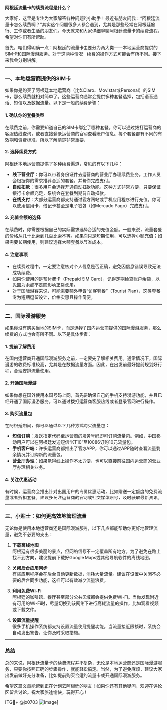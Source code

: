 **阿根廷流量卡的续费流程是什么？**

大家好，这里是专注为大家解答各种问题的小助手！最近有朋友问我：“阿根廷流量卡怎么续费啊？”其实这个问题很多人都会遇到，尤其是那些经常在阿根廷旅行、工作或者生活的朋友们。今天就来和大家详细聊聊阿根廷流量卡的续费流程，希望对你们有所帮助。

首先，咱们得明确一点：阿根廷的流量卡主要分为两大类——本地运营商提供的SIM卡和国际漫游服务。对于这两种情况，续费的操作方式可能会有所不同。接下来我会分别讲解。

---

### **一、本地运营商提供的SIM卡**

如果你是购买了阿根廷本地运营商（比如Claro、Movistar或Personal）的SIM卡，那么续费就相对简单了。这些运营商通常会提供多种套餐选择，包括语音通话、短信以及数据流量。以下是一般的续费步骤：

#### **1. 确认你的套餐类型**
在续费之前，你需要知道自己的SIM卡绑定了哪种套餐。你可以通过拨打运营商的客服热线查询，或者直接登录运营商的官网查看账户信息。每个套餐都有不同的有效期和资费标准，所以了解清楚非常重要。

#### **2. 选择续费方式**
阿根廷本地运营商提供了多种续费渠道，常见的有以下几种：
- **线下营业厅**：你可以带着身份证件去运营商的营业厅办理续费业务。工作人员会根据你的需求推荐合适的套餐，并帮你完成支付。
- **自动扣款**：很多用户会选择开通自动扣款功能。这种方式非常方便，只要保证银行卡余额充足，系统会在套餐到期前自动扣款。
- **在线支付**：大部分运营商都支持通过官方网站或手机应用程序进行充值。你可以使用信用卡、借记卡甚至是电子钱包（如Mercado Pago）完成支付。

#### **3. 充值金额的选择**
在续费时，你需要根据自己的实际需求选择合适的充值金额。一般来说，流量套餐的价格从几十比索到几百比索不等。如果你只是短期使用，可以选择小额充值；如果需要长期使用，则建议选择大额套餐以节省成本。

#### **4. 注意事项**
- 在续费过程中，一定要注意核对个人信息是否正确，避免因信息错误导致无法成功续费。
- 如果你使用的是预付费卡（Prepaid SIM Card），记得定期检查账户余额，以免因为余额不足而影响正常使用。
- 对于国际游客来说，可能需要额外申请“访客套餐”（Tourist Plan），这类套餐专为短期逗留设计，价格实惠且操作简便。

---

### **二、国际漫游服务**

如果你没有购买当地的SIM卡，而是选择了国内运营商提供的国际漫游服务，那么续费的方式也会有所不同。以下是具体步骤：

#### **1. 提前了解费用**
在国内运营商开通国际漫游服务之前，一定要先了解相关费用。通常情况下，国际漫游的收费标准较高，尤其是在数据流量方面。因此，在出发前最好提前规划好行程，合理安排流量使用。

#### **2. 开通国际漫游**
如果你想在国外使用本国号码上网，首先要确保自己的手机支持漫游功能，并且已经开通了国际漫游服务。可以通过拨打运营商客服热线或者登录官网进行操作。

#### **3. 购买流量包**
在阿根廷期间，你可以通过以下几种方式购买流量包：
- **短信订购**：发送指定代码至运营商的服务号码即可订购流量包。例如，中国移动用户可以在阿根廷发送短信“KT10”至10086订购10元流量包。
- **手机客户端**：许多运营商都推出了官方APP，你可以通过APP随时查看流量剩余情况并订购新的流量包。
- **营业厅办理**：如果觉得线上操作不太方便，也可以直接前往国内运营商的营业厅办理相关业务。

#### **4. 关注优惠活动**
有时候，运营商会推出针对出国用户的专属优惠活动，比如赠送一定额度的免费流量或者折扣套餐。建议多关注运营商的官网或社交媒体账号，及时获取最新资讯。

---

### **三、小贴士：如何更高效地管理流量**

无论你是使用本地运营商还是国际漫游服务，以下几点都能帮助你更好地管理流量，避免不必要的支出：

1. **下载离线地图**  
阿根廷有很多美丽的景点，但网络信号不一定覆盖所有地方。为了避免在路上找不到方向，建议提前下载好Google Maps或其他导航软件的离线地图。

2. **关闭后台应用同步**  
有些应用程序会在后台自动更新数据，消耗大量流量。建议在设置中关闭不必要的后台同步功能，这样可以有效减少流量浪费。

3. **利用免费Wi-Fi**  
阿根廷的咖啡馆、餐厅甚至部分公共区域都会提供免费Wi-Fi。当你发现附近有可用的Wi-Fi时，尽量切换到该网络下进行高耗流量的操作，比如观看视频或下载文件。

4. **设置流量提醒**  
很多手机操作系统都支持设置流量使用提醒功能。当流量接近限额时，系统会自动发出警告，让你及时采取措施。

---

### **总结**

总的来说，阿根廷流量卡的续费流程并不复杂，无论是本地运营商还是国际漫游服务，只要你按照正确的步骤操作，就能轻松搞定。当然，为了避免麻烦，建议大家出发前做好充分准备，比如提前购买合适的流量卡或开通国际漫游服务。

希望这篇文章能帮到正在计划去阿根廷的朋友！如果你还有其他疑问，欢迎在评论区留言讨论。祝大家旅途愉快，玩得开心！

[TG💪+ @jx0703 ![Image](https://github.com/user-attachments/assets/dbca1d08-cadb-493c-b0ec-ad6f7a83f270)]